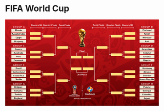 FIFA World Cup
===
<p align="center">
  <img src="https://github.com/carlosal1015/C-Programming/blob/master/images/worldcup.png" width="750">
</p>
